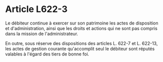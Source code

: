 # Article L622-3

Le débiteur continue à exercer sur son patrimoine les actes de disposition et d'administration, ainsi que les droits et actions qui ne sont pas compris dans la mission de l'administrateur.

En outre, sous réserve des dispositions des articles L. 622-7 et L. 622-13, les actes de gestion courante qu'accomplit seul le débiteur sont réputés valables à l'égard des tiers de bonne foi.
